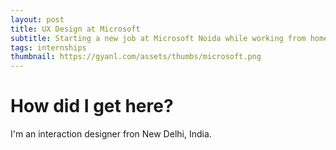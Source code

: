 ```yaml
---
layout: post
title: UX Design at Microsoft
subtitle: Starting a new job at Microsoft Noida while working from home.
tags: internships
thumbnail: https://gyanl.com/assets/thumbs/microsoft.png
---
```




# How did I get here?
I'm an interaction designer fron New Delhi, India.
